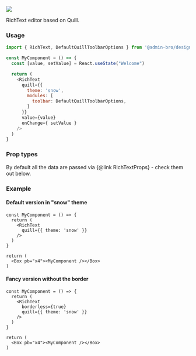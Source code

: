 <img src="components/rich-text.png" />

RichText editor based on Quill.

### Usage

```javascript
import { RichText, DefaultQuillToolbarOptions } from '@admin-bro/design-system'

const MyComponent = () => {
  const [value, setValue] = React.useState("Welcome")

  return (
    <RichText
      quill={{
        theme: 'snow',
        modules: [
          toolbar: DefaultQuillToolbarOptions,
        ]
      }}
      value={value}
      onChange={ setValue }
    />
  )
}
```

### Prop types

By default all the data are passed via {@link RichTextProps} - check them out below.


### Example

#### Default version in "snow" theme

```reactComponent
const MyComponent = () => {
  return (
    <RichText
      quill={{ theme: 'snow' }}
    />
  )
}

return (
  <Box pb="x4"><MyComponent /></Box>
)
```


#### Fancy version without the border

```reactComponent
const MyComponent = () => {
  return (
    <RichText
      borderless={true}
      quill={{ theme: 'snow' }}
    />
  )
}

return (
  <Box pb="x4"><MyComponent /></Box>
)
```